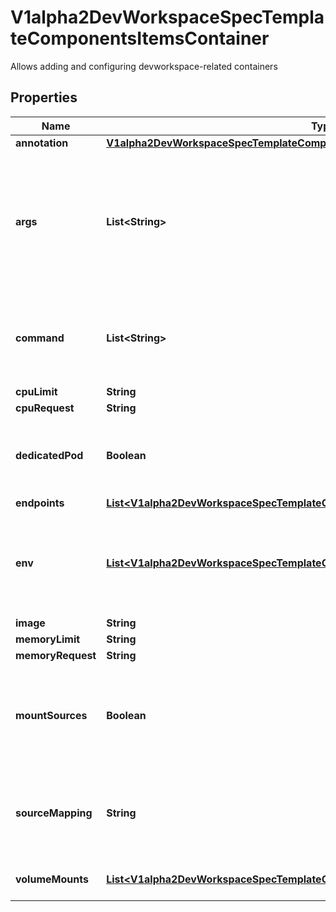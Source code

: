 

# V1alpha2DevWorkspaceSpecTemplateComponentsItemsContainer

Allows adding and configuring devworkspace-related containers
## Properties

Name | Type | Description | Notes
------------ | ------------- | ------------- | -------------
**annotation** | [**V1alpha2DevWorkspaceSpecTemplateComponentsItemsContainerAnnotation**](V1alpha2DevWorkspaceSpecTemplateComponentsItemsContainerAnnotation.md) |  |  [optional]
**args** | **List&lt;String&gt;** | The arguments to supply to the command running the dockerimage component. The arguments are supplied either to the default command provided in the image or to the overridden command.  Defaults to an empty array, meaning use whatever is defined in the image. |  [optional]
**command** | **List&lt;String&gt;** | The command to run in the dockerimage component instead of the default one provided in the image.  Defaults to an empty array, meaning use whatever is defined in the image. |  [optional]
**cpuLimit** | **String** |  |  [optional]
**cpuRequest** | **String** |  |  [optional]
**dedicatedPod** | **Boolean** | Specify if a container should run in its own separated pod, instead of running as part of the main development environment pod.  Default value is &#x60;false&#x60; |  [optional]
**endpoints** | [**List&lt;V1alpha2DevWorkspaceSpecTemplateComponentsItemsContainerEndpoints&gt;**](V1alpha2DevWorkspaceSpecTemplateComponentsItemsContainerEndpoints.md) |  |  [optional]
**env** | [**List&lt;V1alpha2DevWorkspaceSpecTemplateComponentsItemsContainerEnv&gt;**](V1alpha2DevWorkspaceSpecTemplateComponentsItemsContainerEnv.md) | Environment variables used in this container.  The following variables are reserved and cannot be overridden via env:   - &#x60;$PROJECTS_ROOT&#x60;   - &#x60;$PROJECT_SOURCE&#x60; |  [optional]
**image** | **String** |  | 
**memoryLimit** | **String** |  |  [optional]
**memoryRequest** | **String** |  |  [optional]
**mountSources** | **Boolean** | Toggles whether or not the project source code should be mounted in the component.  Defaults to true for all component types except plugins and components that set &#x60;dedicatedPod&#x60; to true. |  [optional]
**sourceMapping** | **String** | Optional specification of the path in the container where project sources should be transferred/mounted when &#x60;mountSources&#x60; is &#x60;true&#x60;. When omitted, the default value of /projects is used. |  [optional]
**volumeMounts** | [**List&lt;V1alpha2DevWorkspaceSpecTemplateComponentsItemsContainerVolumeMounts&gt;**](V1alpha2DevWorkspaceSpecTemplateComponentsItemsContainerVolumeMounts.md) | List of volumes mounts that should be mounted is this container. |  [optional]



